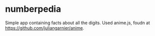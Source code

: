 # numberpedia

Simple app containing facts about all the digits. Used anime.js, foudn at https://github.com/juliangarnier/anime.
